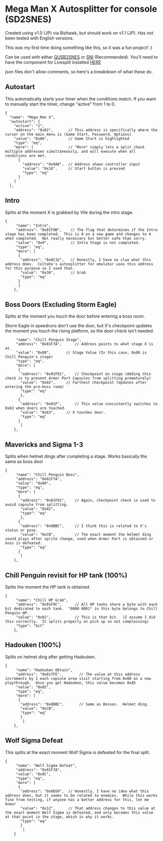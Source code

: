 # Mega Man X Autosplitter for console (SD2SNES)

Created using v1.0 (JP) via Bizhawk, but should work on v1.1 (JP).  Has not been tested with English versions.

This was my first time doing something like this, so it was a fun project!  :)

Can be used with either [QUSB2SNES](https://skarsnik.github.io/QUsb2snes/) or [SNI](https://github.com/alttpo/sni) (Recommended).
You'll need to have the component for Livesplit installed [HERE](https://github.com/usb2snes/LiveSplit.USB2SNESSplitter)

json files don't allow comments, so here's a breakdown of what these do.

## Autostart
This automatically starts your timer when the conditions match.  If you want to manually start the timer, change "active" from 1 to 0.
```
{
  "name": "Mega Man X",
  "autostart": {
    "active": "1",
    "address": "0x02",       // This address is specifically where the cursor on the main menu is (Game Start, Password, Options)
    "value": "0xA6",         // Game Start is highlighted
    "type": "eq",
    "more": [                // "More" simply lets a split check multiple addresses simultaneously, and will execute when all conditions are met.
      {
        "address": "0x0A8",  // Address shows controller input
        "value": "0x10",     // Start button is pressed
        "type": "eq"
      }
    ]
  },
```

## Intro
Splits at the moment X is grabbed by Vile during the intro stage.
```
{
     "name": "Intro",
	 "address": "0x01F9B",    // The flag that determines if the Intro stage has been completed.  This is 0 on a new game and changes to 4 when completed.  Not really necessary but better safe than sorry.
	 "value": "0x0",          // Intro Stage is not completed.
	 "type": "eq",
     "more": [
	  {
	   "address": "0x0C32",   // Honestly, I have no clue what this address does.  Coltaho's autosplitter for emulator uses this address for this purpose so I used that.
	   "value": "0x30",       // Grab
       "type": "eq"
	  }
	  ]
	},
```

## Boss Doors (Excluding Storm Eagle)
Splits at the moment you touch the door before entering a boss room.

Storm Eagle in speedruns don't use the door, but X's checkpoint updates the moment you touch the rising platform, so the door check isn't needed.
```
     "name": "Chill Penguin Stage",
	 "address": "0x01F7A",	    // Address points to what stage X is at.
	 "value": "0x08",	    // Stage Value (In this case, 0x08 is Chill Penguin's stage)
	 "type": "eq",
     "more": [
	  {
	   "address": "0x01F81",    // Checkpoint on stage (Adding this check is to prevent Armor Part Capsules from splitting prematurely)
	   "value": "0x02",	    // Farthest checkpoint (Updates after entering the pre-boss room)
       "type": "eq"
	   },
	  {
	   "address": "0x01F",	    // This value consistently switches to 0x63 when doors are touched.
	   "value": "0x63",	    // X touches door.
	   "type": "eq"
	  }
	   ]
	},
```

## Mavericks and Sigma 1-3
Splits when helmet dings after completing a stage.  Works basically the same as boss door
```
{
     "name": "Chill Penguin Boss",
	 "address": "0x01F7A",
	 "value": "0x08",
	 "type": "eq",
     "more": [
	  {
	   "address": "0x01F81",    // Again, checkpoint check is used to avoid capsule from splitting.
	   "value": "0x02",
       "type": "eq"
	   },
	  {
	   "address": "0x0BBC",     // I think this is related to X's status or pose.
	   "value": "0xCB",         // The exact moment the helmet ding sound plays after sprite change, used when Armor Part is obtained or boss is defeated.
	   "type": "eq"
	  }
	   ]
	},
```

## Chill Penguin revisit for HP tank (100%)
Splits the moment the HP tank is obtained.
```
{
     "name": "Chill HP Grab",
	 "address": "0x01F9C",      // All HP tanks share a byte with each bit dedicated to each tank.  "0000 0001" in this byte belongs to Chill Penguin HP.
	 "value": "0x01",           // This is that bit.  (I assume I did this correctly.  It splits properly on pick up so not complaining)
	 "type": "bit"
	},
```

## Hadouken (100%)
Splits on helmet ding after getting Hadouken.

```
{
     "name": "Hadouken Obtain",
	 "address": "0x017FE",        // The value at this address increments by 1 each capsule area visit starting from 0x00 on a new playthrough.  Once you get Hadouken, this value becomes 0x85
	 "value": "0x85",
	 "type": "eq",
     "more": [
	  {
	   "address": "0x0BBC",       // Same as Bosses.  Helmet ding.
	   "value": "0xCB",
       "type": "eq"
	   }
	    ]
	},
```

## Wolf Sigma Defeat
This splits at the exact moment Wolf Sigma is defeated for the final split.
```
{
     "name": "Wolf Sigma Defeat",
	 "address": "0x01F7A",
	 "value": "0x0C",
	 "type": "eq",
     "more": [
	  {
	   "address": "0x0E69",  // Honestly, I have no idea what this address does, but it seems to be related to enemies.  While this works fine from testing, if anyone has a better address for this, let me know!
	   "value": "0x12",      // That address changes to this value at the exact moment Wolf Sigma is defeated, and only becomes this value at that point in the stage, which is why it works.
       "type": "eq"
	   }
	    ]
	}
```

